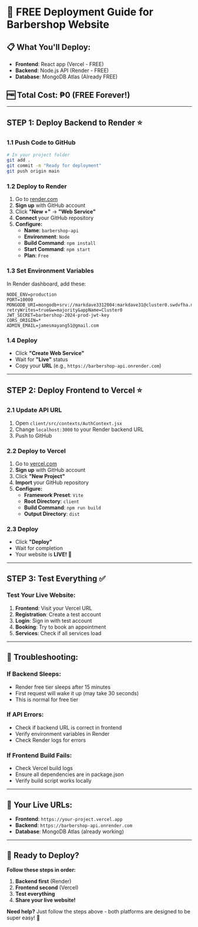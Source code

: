 # 🚀 FREE Deployment Guide for Barbershop Website

## 📋 **What You'll Deploy:**
- **Frontend**: React app (Vercel - FREE)
- **Backend**: Node.js API (Render - FREE)
- **Database**: MongoDB Atlas (Already FREE)

## 🆓 **Total Cost: ₱0 (FREE Forever!)**

---

## **STEP 1: Deploy Backend to Render** ⭐

### 1.1 **Push Code to GitHub**
```bash
# In your project folder
git add .
git commit -m "Ready for deployment"
git push origin main
```

### 1.2 **Deploy to Render**
1. Go to [render.com](https://render.com)
2. **Sign up** with GitHub account
3. Click **"New +"** → **"Web Service"**
4. **Connect** your GitHub repository
5. **Configure:**
   - **Name**: `barbershop-api`
   - **Environment**: `Node`
   - **Build Command**: `npm install`
   - **Start Command**: `npm start`
   - **Plan**: `Free`

### 1.3 **Set Environment Variables**
In Render dashboard, add these:
```
NODE_ENV=production
PORT=10000
MONGODB_URI=mongodb+srv://markdave3312004:markdave31@cluster0.swdvfha.mongodb.net/Mydb?retryWrites=true&w=majority&appName=Cluster0
JWT_SECRET=barbershop-2024-prod-jwt-key
CORS_ORIGIN=*
ADMIN_EMAIL=jamesmayang51@gmail.com
```

### 1.4 **Deploy**
- Click **"Create Web Service"**
- Wait for **"Live"** status
- Copy your **URL** (e.g., `https://barbershop-api.onrender.com`)

---

## **STEP 2: Deploy Frontend to Vercel** ⭐

### 2.1 **Update API URL**
1. Open `client/src/contexts/AuthContext.jsx`
2. Change `localhost:3000` to your Render backend URL
3. Push to GitHub

### 2.2 **Deploy to Vercel**
1. Go to [vercel.com](https://vercel.com)
2. **Sign up** with GitHub account
3. Click **"New Project"**
4. **Import** your GitHub repository
5. **Configure:**
   - **Framework Preset**: `Vite`
   - **Root Directory**: `client`
   - **Build Command**: `npm run build`
   - **Output Directory**: `dist`

### 2.3 **Deploy**
- Click **"Deploy"**
- Wait for completion
- Your website is **LIVE!** 🎉

---

## **STEP 3: Test Everything** ✅

### **Test Your Live Website:**
1. **Frontend**: Visit your Vercel URL
2. **Registration**: Create a test account
3. **Login**: Sign in with test account
4. **Booking**: Try to book an appointment
5. **Services**: Check if all services load

---

## **🔧 Troubleshooting:**

### **If Backend Sleeps:**
- Render free tier sleeps after 15 minutes
- First request will wake it up (may take 30 seconds)
- This is normal for free tier

### **If API Errors:**
- Check if backend URL is correct in frontend
- Verify environment variables in Render
- Check Render logs for errors

### **If Frontend Build Fails:**
- Check Vercel build logs
- Ensure all dependencies are in package.json
- Verify build script works locally

---

## **🎯 Your Live URLs:**
- **Frontend**: `https://your-project.vercel.app`
- **Backend**: `https://barbershop-api.onrender.com`
- **Database**: MongoDB Atlas (already working)

---

## **🚀 Ready to Deploy?**

**Follow these steps in order:**
1. **Backend first** (Render)
2. **Frontend second** (Vercel)
3. **Test everything**
4. **Share your live website!**

**Need help?** Just follow the steps above - both platforms are designed to be super easy! 🎉
